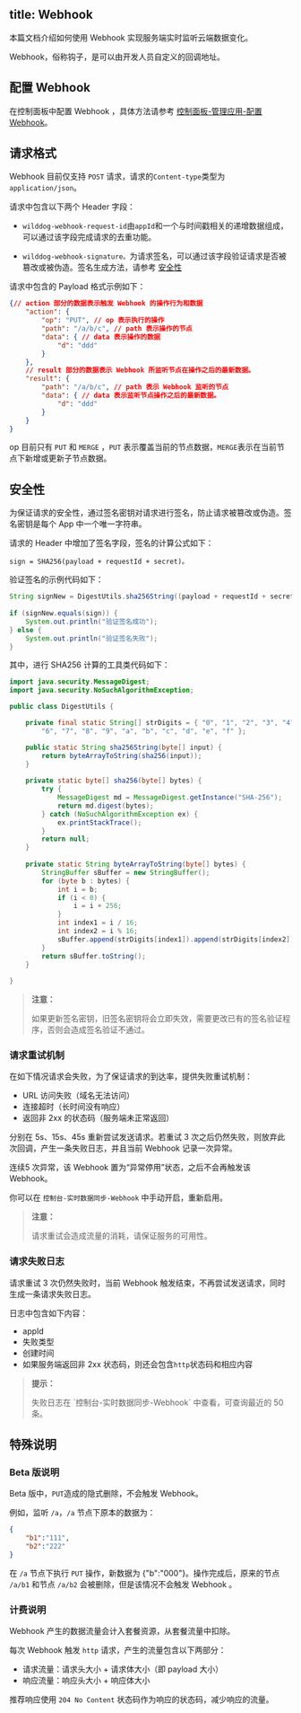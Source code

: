 title: Webhook
---
本篇文档介绍如何使用 Webhook 实现服务端实时监听云端数据变化。

Webhook，俗称钩子，是可以由开发人员自定义的回调地址。
## 配置 Webhook
在控制面板中配置 Webhook ，具体方法请参考 [控制面板-管理应用-配置 Webhook](/console/administer.html#配置-Webhook)。

## 请求格式
Webhook 目前仅支持 `POST` 请求，请求的`Content-type`类型为 `application/json`。

请求中包含以下两个 Header 字段：

- `wilddog-webhook-request-id`由`appId`和一个与时间戳相关的递增数据组成，可以通过该字段完成请求的去重功能。

- `wilddog-webhook-signature。`为请求签名，可以通过该字段验证请求是否被篡改或被伪造。签名生成方法，请参考 [安全性](/guide/sync/webhook.html#安全性)

请求中包含的 Payload 格式示例如下：

```json
{// action 部分的数据表示触发 Webhook 的操作行为和数据
    "action": {  
        "op": "PUT", // op 表示执行的操作
        "path": "/a/b/c", // path 表示操作的节点
        "data": { // data 表示操作的数据
            "d": "ddd"
        }
    },
    // result 部分的数据表示 Webhook 所监听节点在操作之后的最新数据。
    "result": {
        "path": "/a/b/c", // path 表示 Webhook 监听的节点
        "data": { // data 表示监听节点操作之后的最新数据。
            "d": "ddd"
        }
    }
}
```

op 目前只有 `PUT` 和 `MERGE` ，`PUT` 表示覆盖当前的节点数据，`MERGE`表示在当前节点下新增或更新子节点数据。


## 安全性

为保证请求的安全性，通过签名密钥对请求进行签名，防止请求被篡改或伪造。签名密钥是每个 App 中一个唯一字符串。

请求的 Header 中增加了签名字段，签名的计算公式如下：

```
sign = SHA256(payload + requestId + secret)。
```

验证签名的示例代码如下：

```java
String signNew = DigestUtils.sha256String((payload + requestId + secret).getBytes());
         
if (signNew.equals(sign)) {
    System.out.println("验证签名成功");
} else {
    System.out.println("验证签名失败");
}
```
其中，进行 SHA256 计算的工具类代码如下：

```java
import java.security.MessageDigest;
import java.security.NoSuchAlgorithmException;

public class DigestUtils {

    private final static String[] strDigits = { "0", "1", "2", "3", "4", "5",
        "6", "7", "8", "9", "a", "b", "c", "d", "e", "f" };

    public static String sha256String(byte[] input) {
        return byteArrayToString(sha256(input));
    }
	
	private static byte[] sha256(byte[] bytes) {
        try {
            MessageDigest md = MessageDigest.getInstance("SHA-256");
            return md.digest(bytes);
        } catch (NoSuchAlgorithmException ex) {
            ex.printStackTrace();
        }
        return null;
    }
	
	private static String byteArrayToString(byte[] bytes) {
        StringBuffer sBuffer = new StringBuffer();
        for (byte b : bytes) {
            int i = b;
            if (i < 0) {
                i = i + 256;
            }
            int index1 = i / 16;
            int index2 = i % 16;
            sBuffer.append(strDigits[index1]).append(strDigits[index2]);
        }
        return sBuffer.toString();
    }
	
}
```
<blockquote class="warning">
  <p><strong>注意：</strong></p>
  如果更新签名密钥，旧签名密钥将会立即失效，需要更改已有的签名验证程序，否则会造成签名验证不通过。
</blockquote>


### 请求重试机制

在如下情况请求会失败，为了保证请求的到达率，提供失败重试机制：

- URL 访问失败（域名无法访问）
- 连接超时（长时间没有响应）
- 返回非 2xx 的状态码（服务端未正常返回）

分别在 5s、15s、45s 重新尝试发送请求。若重试 3 次之后仍然失败，则放弃此次回调，产生一条失败日志，并且当前 Webhook 记录一次异常。

连续5 次异常，该 Webhook 置为“异常停用”状态，之后不会再触发该 Webhook。


你可以在 `控制台-实时数据同步-Webhook` 中手动开启，重新启用。


<blockquote class="warning">
  <p><strong>注意：</strong></p>
  请求重试会造成流量的消耗，请保证服务的可用性。
</blockquote>



### 请求失败日志
请求重试 3 次仍然失败时，当前 Webhook 触发结束，不再尝试发送请求，同时生成一条请求失败日志。

日志中包含如下内容：

- appId
- 失败类型
- 创建时间
- 如果服务端返回非 2xx 状态码，则还会包含`http`状态码和相应内容

<blockquote class="notice">
  <p><strong>提示：</strong></p>
失败日志在 `控制台-实时数据同步-Webhook` 中查看，可查询最近的 50 条。
</blockquote>


## 特殊说明
### Beta 版说明
Beta 版中，`PUT`造成的隐式删除，不会触发 Webhook。

例如，监听 `/a`，`/a` 节点下原本的数据为：

```json
{
	"b1":"111",
	"b2":"222"
}
```

在 `/a` 节点下执行 `PUT` 操作，新数据为 {"b":"000"}。操作完成后，原来的节点 `/a/b1` 和节点 `/a/b2` 会被删除，但是该情况不会触发 Webhook 。

### 计费说明

Webhook 产生的数据流量会计入套餐资源，从套餐流量中扣除。

每次 Webhook 触发 `http` 请求，产生的流量包含以下两部分：

- 请求流量：请求头大小 + 请求体大小（即 payload 大小）
- 响应流量：响应头大小 + 响应体大小

推荐响应使用 `204 No Content` 状态码作为响应的状态码，减少响应的流量。